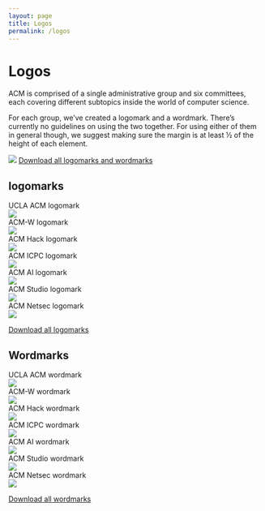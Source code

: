 ```yaml
---
layout: page
title: Logos
permalink: /logos
---
```

<h1>Logos</h1>
<p>
ACM is comprised of a single administrative group and six committees, each covering different subtopics inside the world of computer science. 
</p>

<p>
For each group, we’ve created a logomark and a wordmark. There’s currently no guidelines on using the two together. For using either of them in general though, we suggest making sure the margin is at least ½ of the height of each element.
</p>
<img id="logo-margins" src="/assets/logos/logo-margins.png">
<a class="button" href="/assets/downloads/allmarks.zip" download="all-logos">Download all logomarks and wordmarks</a>

<h2>logomarks</h2>

<div class="dl-container">
<div class="dl-title">UCLA ACM logomark</div>
<div class="dl-content">
    <img src="/assets/logos/acm-logo.png">
</div>
</div>

<div class="dl-container">
<div class="dl-title">ACM-W logomark</div>
<div class="dl-content">
    <img src="/assets/logos/w-logo.png">
</div>
</div>

<div class="dl-container">
<div class="dl-title">ACM Hack logomark</div>
<div class="dl-content">
    <img src="/assets/logos/hack-logo.png">
</div>
</div>

<div class="dl-container">
<div class="dl-title">ACM ICPC logomark</div>
<div class="dl-content">
    <img src="/assets/logos/icpc-logo.png">
</div>
</div>

<div class="dl-container">
<div class="dl-title">ACM AI logomark</div>
<div class="dl-content">
    <img src="/assets/logos/ai-logo.png">
</div>
</div>

<div class="dl-container">
<div class="dl-title">ACM Studio logomark</div>
<div class="dl-content">
    <img src="/assets/logos/studio-logo.png">
</div>
</div>

<div class="dl-container">
<div class="dl-title">ACM Netsec logomark</div>
<div class="dl-content">
    <img src="/assets/logos/netsec-logo.png">
</div>
</div>

<a class="button" href="/assets/downloads/logomarks.zip" download="logomarks">Download all logomarks</a>

<h2>Wordmarks</h2>

<div class="dl-container">
<div class="dl-title">UCLA ACM wordmark</div>
<div class="dl-content">
    <img src="/assets/logos/acm-wordmark-darkcolor.png">
</div>
</div>

<div class="dl-container">
<div class="dl-title">ACM-W wordmark</div>
<div class="dl-content">
    <img src="/assets/logos/w-wordmark-darkcolor.png">
</div>
</div>

<div class="dl-container">
<div class="dl-title">ACM Hack wordmark</div>
<div class="dl-content">
    <img src="/assets/logos/hack-wordmark-darkcolor.png">
</div>
</div>

<div class="dl-container">
<div class="dl-title">ACM ICPC wordmark</div>
<div class="dl-content">
    <img src="/assets/logos/icpc-wordmark-darkcolor.png">
</div>
</div>

<div class="dl-container">
<div class="dl-title">ACM AI wordmark</div>
<div class="dl-content">
    <img src="/assets/logos/ai-wordmark-darkcolor.png">
</div>
</div>

<div class="dl-container">
<div class="dl-title">ACM Studio wordmark</div>
<div class="dl-content">
    <img src="/assets/logos/studio-wordmark-darkcolor.png">
</div>
</div>

<div class="dl-container">
<div class="dl-title">ACM Netsec wordmark</div>
<div class="dl-content">
    <img src="/assets/logos/netsec-wordmark-darkcolor.png">
</div>
</div>


<a class="button" href="/assets/downloads/wordmarks.zip" download="wordmarks">Download all wordmarks</a>
